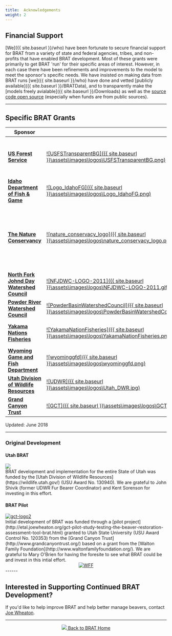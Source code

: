 ```yaml
---
title:  Acknowledgements
weight: 2
---
```


## Financial Support

[We]({{ site.baseurl }}/who) have been fortunate to secure financial support for BRAT from a variety of state and federal agencies, tribes, and non-profits that have enabled BRAT development. Most of these grants were primarily to get BRAT 'run' for their specific areas of interest. However, in each case there have been refinements and improvements to the model to meet the sponsor's specific needs. We have insisted on making data from BRAT runs [we]({{ site.baseurl }}/who) have done and vetted [publicly available]({{ site.baseurl }}/BRATData), and to transparently make the [models freely avialable]({{ site.baseurl }}/Downloads) as well as the [source code open source](https://github.com/Riverscapes/pyBRAT)  (especially when funds are from public sources). 

------

## Specific BRAT Grants



| Sponsor   | | Geography   | Year(s)   | Status      |
| ---------------------------------------- | - | -------------------- | -------------- | ------------- |
| **[US Forest Service](https://www.fs.fed.us)** |[![USFSTransparentBG]({{ site.baseurl }}\assets\images\logos\USFSTransparentBG.png)](https://www.fs.fed.us)| [Greater Yellowstone Ecosystem](https://www.nps.gov/yell/learn/nature/greater-yellowstone-ecosystem.htm) (Idaho, Wyoming & Montana) | 2018-2019 | Awarded     |
| **[Idaho Department of Fish & Game](https://idfg.idaho.gov/)** | [![Logo_IdahoFG]({{ site.baseurl }}\assets\images\logos\Logo_IdahoFG.png)](https://idfg.idaho.gov/)| State of Idaho                           | 2018-2019 | In Progress |
| **[The Nature Conservancy](https://www.nature.org/ourinitiatives/regions/northamerica/unitedstates/california/index.htm)** | [![nature_conservacy_logo]({{ site.baseurl }}\assets\images\logos\nature_conservacy_logo.png)](https://www.nature.org/ourinitiatives/regions/northamerica/unitedstates/california/index.htm)  | Sierra Nevada, Northern Coast Range, Desert Terminal Lakes Watersheds (California & Nevada) | 2018-2019 | In Progress |
| **[North Fork Johnd Day Watershed Council](http://nfjdwc.org/)** | [![NFJDWC-LOGO-2011]({{ site.baseurl }}\assets\images\logos\NFJDWC-LOGO-2011.gif)](http://nfjdwc.org/) | John Day Watershed (Oregon)              | 2018-2019 | In Progress   |
| **[Powder River Watershed Council](http://www.powderbasinwatershedcouncil.org/)** | [![PowderBasinWatershedCouncil]({{ site.baseurl }}\assets\images\logos\PowderBasinWatershedCouncil.png)](http://www.powderbasinwatershedcouncil.org/)| Burnt Creek Watershed (Oregon)           | 2018-2019 | In Progress     |
| **[Yakama Nations Fisheries](http://yakamafish-nsn.gov/)** | [![YakamaNationFisheries]({{ site.baseurl }}\assets\images\logos\YakamaNationFisheries.png)](http://yakamafish-nsn.gov/)| Yakima and Klikitat Watersheds (Washington) | 2017-2018   | In Progress     |
| **[Wyoming Game and Fish Department](https://wgfd.wyo.gov/)** | [![wyominggfd]({{ site.baseurl }}\assets\images\logos\wyominggfd.png)](https://wgfd.wyo.gov/) | Upper Green River Watershed              | 2016-2017   | Complete     |
| **[Utah Division of Wildlife Resources](https://wildlife.utah.gov)** |[![UDWR]({{ site.baseurl }}\assets\images\logos\Utah_DWR.jpg)](https://wildlife.utah.gov) | State of Utah                            |  2014-2015   | [Complete]({{ site.baseurl }}\BRATData\USA\UDWR_Utah\)     |
| **[Grand Canyon Trust](http://www.grandcanyontrust.org/)** | [![GCT]({{ site.baseurl }}\assets\images\logos\GCT.jpg)](http://www.grandcanyontrust.org/)| Escalante River Watershed                | 2011-2012   | Complete     |


Updated: June 2018

------

### Original Development
#### Utah BRAT
<div class="float-right"><a href="https://wildlife.utah.gov"><img src="{{ site.baseurl }}/assets/images/logos/Utah_DWR.jpg"></a></div> BRAT development and implementation for the entire State of Utah was funded by the [Utah Division of Wildlife Resources](https://wildlife.utah.gov/)  (USU Award No. 130940). We are grateful to John Shivik (former UDWR Fur Bearer Coordinator) and Kent Sorenson for investing in this effort.


#### BRAT Pilot

<div class="float-right"><a href="http://www.grandcanyontrust.org/"><img src="/assets/images/logos/GCT.jpg" alt="gct-logo2"></a></div> Initial development of BRAT was funded through a [pilot project](http://etal.joewheaton.org/gct-pilot-study-testing-the-beaver-restoration-assessment-tool-brat.html) granted to Utah State University (USU Award Control No. 120353) from the [Grand Canyon Trust](http://www.grandcanyontrust.org/) based on a grant from the [Walton Family Foundation](http://www.waltonfamilyfoundation.org/). We are grateful to Mary O'Brien for having the foresite to see what BRAT could be and invest in this intial effort. 

<div align="center">
	<div><a href="http://www.waltonfamilyfoundation.org"><img src="/assets/images/logos/WFF.jpg" alt="WFF"></a></div>
</div>
------

## Interested in Supporting Continued BRAT Development?

If you'd like to help improve BRAT and help better manage beavers, contact [Joe Wheaton](http://www.joewheaton.org/contact.html). 



------
<div align="center">
	<a class="hollow button" href="{{ site.baseurl }}/"><img src="{{ site.baseurl }}/assets/images/favicons/favicon-16x16.png">  Back to BRAT Home </a>  
</div>

